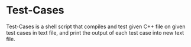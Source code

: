 # Test-Cases
Test-Cases is a shell script that compiles and test given C++ file on given test cases in text file, and print the output of each test case into new text file.
